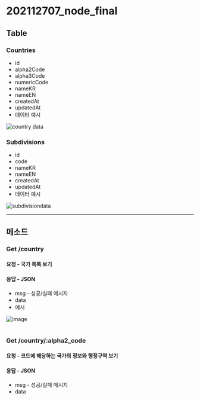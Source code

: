 # 202112707_node_final

## Table
### Countries
 - id
 - alpha2Code   
 - alpha3Code
 - numericCode 
 - nameKR      
 - nameEN     
 - createdAt
 - updatedAt
 - 데이터 예시

![country data](https://user-images.githubusercontent.com/73145656/122716676-85bb1800-d2a5-11eb-8cba-633afaea38aa.PNG)


### Subdivisions 
 - id
 - code
 - nameKR
 - nameEN
 - createdAt
 - updatedAt
 - 데이터 예시

![subdivisiondata](https://user-images.githubusercontent.com/73145656/122716683-881d7200-d2a5-11eb-8356-30c742912f29.PNG)

---
## 메소드
### Get /country 
#### 요청 - 국가 목록 보기
#### 응답 - JSON
- msg - 성공/실패 메시지
- data
- 예시

![image](https://user-images.githubusercontent.com/73145656/122719576-53131e80-d2a9-11eb-8053-4b5a527db03e.png)
#
### Get /country/:alpha2_code
#### 요청 - 코드에 해당하는 국가의 정보와 행정구역 보기
#### 응답 - JSON
- msg - 성공/실패 메시지
- data
